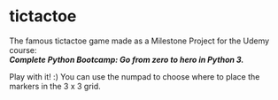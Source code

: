 # tictactoe
The famous tictactoe game made as a Milestone Project for the Udemy course:  
**_Complete Python Bootcamp: Go from zero to hero in Python 3._**

Play with it! :)
You can use the numpad to choose where to place the markers in the 3 x 3 grid.
